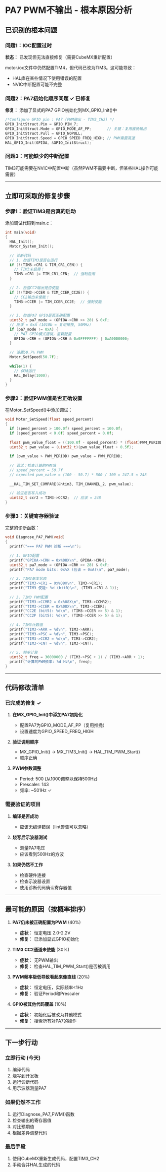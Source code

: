 # PA7 PWM不输出 - 根本原因分析

## 已识别的根本问题

### 问题1：IOC配置过时
**状态：** 已发现但无法直接修复（需要CubeMX重新配置）

motor.ioc文件中仍然配置TIM4，但代码已改为TIM3。这可能导致：
- HAL库在某些情况下使用错误的配置
- NVIC中断配置可能不完整

### 问题2：PA7初始化顺序问题 ✓ 已修复

**修复：** 添加了显式的PA7 GPIO初始化到MX_GPIO_Init()中

```c
/*Configure GPIO pin : PA7 (PWM输出 - TIM3_CH2) */
GPIO_InitStruct.Pin = GPIO_PIN_7;
GPIO_InitStruct.Mode = GPIO_MODE_AF_PP;       // 关键：复用推挽输出
GPIO_InitStruct.Pull = GPIO_NOPULL;
GPIO_InitStruct.Speed = GPIO_SPEED_FREQ_HIGH; // PWM需要高速
HAL_GPIO_Init(GPIOA, &GPIO_InitStruct);
```

### 问题3：可能缺少的中断配置

TIM3可能需要在NVIC中配置中断（虽然PWM不需要中断，但某些HAL操作可能需要）

---

## 立即可采取的修复步骤

### 步骤1：验证TIM3是否真的启动

添加调试代码到main.c：

```c
int main(void)
{
  HAL_Init();
  Motor_System_Init();
  
  // 诊断代码
  // 1. 检查TIM3是否在运行
  if (!(TIM3->CR1 & TIM_CR1_CEN)) {
    // TIM3未启用！
    TIM3->CR1 |= TIM_CR1_CEN;  // 强制启用
  }
  
  // 2. 检查CC2输出是否使能
  if (!(TIM3->CCER & TIM_CCER_CC2E)) {
    // CC2输出未使能！
    TIM3->CCER |= TIM_CCER_CC2E;  // 强制使能
  }
  
  // 3. 检查PA7 GPIO是否正确配置
  uint32_t pa7_mode = (GPIOA->CRH >> 28) & 0xF;
  // 应该 = 0xA (1010b = 复用推挽, 50MHz)
  if (pa7_mode != 0xA) {
    // PA7 GPIO模式错误，重新配置
    GPIOA->CRH = (GPIOA->CRH & 0x0FFFFFFF) | 0xA0000000;
  }
  
  // 设置50.7% PWM
  Motor_SetSpeed(50.7f);
  
  while(1) {
    // 保持运行
    HAL_Delay(1000);
  }
}
```

### 步骤2：验证PWM值是否正确设置

在Motor_SetSpeed()中添加调试：

```c
void Motor_SetSpeed(float speed_percent)
{
  if (speed_percent > 100.0f) speed_percent = 100.0f;
  if (speed_percent < 0.0f) speed_percent = 0.0f;
  
  float pwm_value_float = ((100.0f - speed_percent) * (float)PWM_PERIOD) / 100.0f;
  uint32_t pwm_value = (uint32_t)(pwm_value_float + 0.5f);
  
  if (pwm_value > PWM_PERIOD) pwm_value = PWM_PERIOD;
  
  // 调试：检查计算的PWM值
  // speed_percent = 50.7f
  // expected pwm_value = (100 - 50.7) * 500 / 100 = 247.5 ≈ 248
  
  __HAL_TIM_SET_COMPARE(&htim3, TIM_CHANNEL_2, pwm_value);
  
  // 验证是否写入成功
  uint32_t ccr2 = TIM3->CCR2;  // 应该 = 248
}
```

### 步骤3：关键寄存器验证

完整的诊断函数：

```c
void Diagnose_PA7_PWM(void)
{
  printf("=== PA7 PWM 诊断 ===\n");
  
  // 1. GPIO配置
  printf("GPIOA->CRH = 0x%08X\n", GPIOA->CRH);
  uint32_t pa7_mode = (GPIOA->CRH >> 28) & 0xF;
  printf("PA7 mode bits: 0x%X (应该 = 0xA)\n", pa7_mode);
  
  // 2. TIM3基本状态
  printf("TIM3->CR1 = 0x%08X\n", TIM3->CR1);
  printf("TIM3 使能: %d (bit0)\n", (TIM3->CR1 & 1));
  
  // 3. TIM3 PWM配置
  printf("TIM3->CCMR2 = 0x%08X\n", TIM3->CCMR2);
  printf("TIM3->CCER = 0x%08X\n", TIM3->CCER);
  printf("CC2E (bit5): %d\n", (TIM3->CCER >> 5) & 1);
  printf("CC2P (bit5): %d\n", (TIM3->CCER >> 5) & 1);
  
  // 4. TIM3计数值
  printf("TIM3->ARR = %d\n", TIM3->ARR);
  printf("TIM3->PSC = %d\n", TIM3->PSC);
  printf("TIM3->CCR2 = %d\n", TIM3->CCR2);
  printf("TIM3->CNT = %d\n", TIM3->CNT);
  
  // 5. 频率计算
  uint32_t freq = 36000000 / (TIM3->PSC + 1) / (TIM3->ARR + 1);
  printf("计算的PWM频率: %d Hz\n", freq);
}
```

---

## 代码修改清单

### 已完成的修复 ✓

1. **在MX_GPIO_Init()中添加PA7初始化**
   - 配置PA7为GPIO_MODE_AF_PP（复用推挽）
   - 设置速度为GPIO_SPEED_FREQ_HIGH

2. **验证调用顺序**
   - MX_GPIO_Init() → MX_TIM3_Init() → HAL_TIM_PWM_Start()
   - 顺序正确

3. **PWM参数调整**
   - Period: 500 (从1000调整以保持500Hz)
   - Prescaler: 143
   - 频率: ~501Hz ✓

### 需要验证的项目

1. **编译是否成功**
   - 应该无编译错误（lint警告可以忽略）

2. **烧写后示波器测试**
   - 测量PA7电压
   - 应该看到500Hz的方波

3. **如果仍然不工作**
   - 检查硬件连接
   - 检查示波器设置
   - 使用诊断代码确认寄存器值

---

## 最可能的原因（按概率排序）

1. **PA7仍未被正确配置为PWM** (40%)
   - **症状：** 恒定电压 2.0-2.2V
   - **修复：** 已添加显式GPIO初始化
   
2. **TIM3 CC2通道未使能** (30%)
   - **症状：** 无PWM输出
   - **修复：** 检查HAL_TIM_PWM_Start()是否被调用
   
3. **PWM频率极低导致看起来像直线** (20%)
   - **症状：** 恒定电压，实际频率<1Hz
   - **修复：** 验证Period和Prescaler
   
4. **GPIO被其他代码覆盖** (10%)
   - **症状：** 初始化后被改为其他模式
   - **修复：** 搜索所有对PA7的操作

---

## 下一步行动

### 立即行动 (今天)
1. 编译代码
2. 烧写到开发板
3. 运行诊断代码
4. 用示波器测量PA7

### 如果仍然不工作
1. 运行Diagnose_PA7_PWM()函数
2. 检查输出的寄存器值
3. 对比预期值
4. 根据差异调整代码

### 最后手段
1. 使用CubeMX重新生成代码，配置TIM3_CH2
2. 手动合并HAL生成的代码

